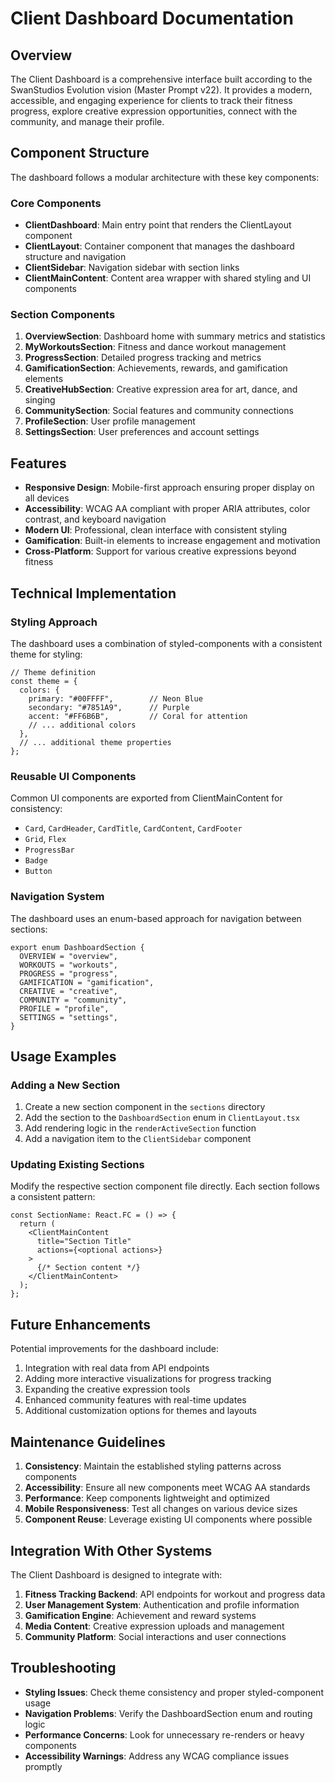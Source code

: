 # Client Dashboard Documentation

## Overview

The Client Dashboard is a comprehensive interface built according to the SwanStudios Evolution vision (Master Prompt v22). It provides a modern, accessible, and engaging experience for clients to track their fitness progress, explore creative expression opportunities, connect with the community, and manage their profile.

## Component Structure

The dashboard follows a modular architecture with these key components:

### Core Components

- **ClientDashboard**: Main entry point that renders the ClientLayout component
- **ClientLayout**: Container component that manages the dashboard structure and navigation
- **ClientSidebar**: Navigation sidebar with section links
- **ClientMainContent**: Content area wrapper with shared styling and UI components

### Section Components

1. **OverviewSection**: Dashboard home with summary metrics and statistics
2. **MyWorkoutsSection**: Fitness and dance workout management
3. **ProgressSection**: Detailed progress tracking and metrics
4. **GamificationSection**: Achievements, rewards, and gamification elements
5. **CreativeHubSection**: Creative expression area for art, dance, and singing
6. **CommunitySection**: Social features and community connections
7. **ProfileSection**: User profile management
8. **SettingsSection**: User preferences and account settings

## Features

- **Responsive Design**: Mobile-first approach ensuring proper display on all devices
- **Accessibility**: WCAG AA compliant with proper ARIA attributes, color contrast, and keyboard navigation
- **Modern UI**: Professional, clean interface with consistent styling
- **Gamification**: Built-in elements to increase engagement and motivation
- **Cross-Platform**: Support for various creative expressions beyond fitness

## Technical Implementation

### Styling Approach

The dashboard uses a combination of styled-components with a consistent theme for styling:

```tsx
// Theme definition 
const theme = {
  colors: {
    primary: "#00FFFF",        // Neon Blue
    secondary: "#7851A9",      // Purple
    accent: "#FF6B6B",         // Coral for attention
    // ... additional colors
  },
  // ... additional theme properties
};
```

### Reusable UI Components

Common UI components are exported from ClientMainContent for consistency:

- `Card`, `CardHeader`, `CardTitle`, `CardContent`, `CardFooter`
- `Grid`, `Flex`
- `ProgressBar`
- `Badge`
- `Button`

### Navigation System

The dashboard uses an enum-based approach for navigation between sections:

```tsx
export enum DashboardSection {
  OVERVIEW = "overview",
  WORKOUTS = "workouts",
  PROGRESS = "progress",
  GAMIFICATION = "gamification",
  CREATIVE = "creative",
  COMMUNITY = "community",
  PROFILE = "profile",
  SETTINGS = "settings",
}
```

## Usage Examples

### Adding a New Section

1. Create a new section component in the `sections` directory
2. Add the section to the `DashboardSection` enum in `ClientLayout.tsx`
3. Add rendering logic in the `renderActiveSection` function
4. Add a navigation item to the `ClientSidebar` component

### Updating Existing Sections

Modify the respective section component file directly. Each section follows a consistent pattern:

```tsx
const SectionName: React.FC = () => {
  return (
    <ClientMainContent
      title="Section Title"
      actions={<optional actions>}
    >
      {/* Section content */}
    </ClientMainContent>
  );
};
```

## Future Enhancements

Potential improvements for the dashboard include:

1. Integration with real data from API endpoints
2. Adding more interactive visualizations for progress tracking
3. Expanding the creative expression tools
4. Enhanced community features with real-time updates
5. Additional customization options for themes and layouts

## Maintenance Guidelines

1. **Consistency**: Maintain the established styling patterns across components
2. **Accessibility**: Ensure all new components meet WCAG AA standards
3. **Performance**: Keep components lightweight and optimized
4. **Mobile Responsiveness**: Test all changes on various device sizes
5. **Component Reuse**: Leverage existing UI components where possible

## Integration With Other Systems

The Client Dashboard is designed to integrate with:

1. **Fitness Tracking Backend**: API endpoints for workout and progress data
2. **User Management System**: Authentication and profile information
3. **Gamification Engine**: Achievement and reward systems
4. **Media Content**: Creative expression uploads and management
5. **Community Platform**: Social interactions and user connections

## Troubleshooting

- **Styling Issues**: Check theme consistency and proper styled-component usage
- **Navigation Problems**: Verify the DashboardSection enum and routing logic
- **Performance Concerns**: Look for unnecessary re-renders or heavy components
- **Accessibility Warnings**: Address any WCAG compliance issues promptly
